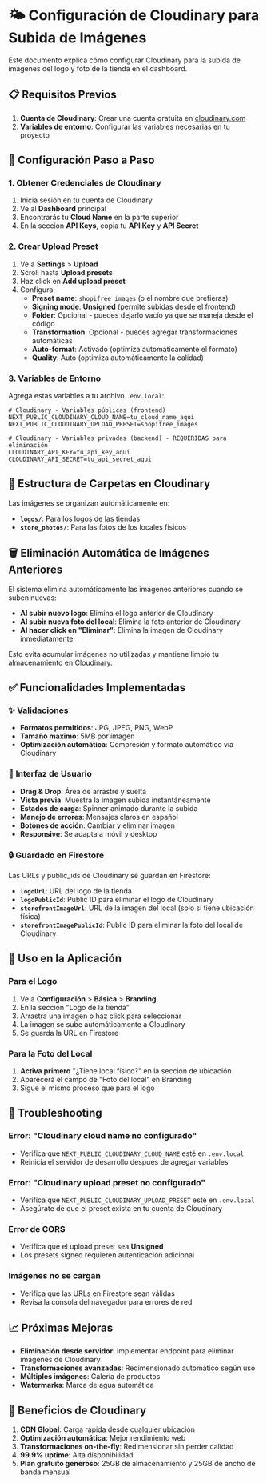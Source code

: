 # 🌤️ Configuración de Cloudinary para Subida de Imágenes

Este documento explica cómo configurar Cloudinary para la subida de imágenes del logo y foto de la tienda en el dashboard.

## 📋 Requisitos Previos

1. **Cuenta de Cloudinary**: Crear una cuenta gratuita en [cloudinary.com](https://cloudinary.com)
2. **Variables de entorno**: Configurar las variables necesarias en tu proyecto

## 🔧 Configuración Paso a Paso

### 1. Obtener Credenciales de Cloudinary

1. Inicia sesión en tu cuenta de Cloudinary
2. Ve al **Dashboard** principal
3. Encontrarás tu **Cloud Name** en la parte superior
4. En la sección **API Keys**, copia tu **API Key** y **API Secret**

### 2. Crear Upload Preset

1. Ve a **Settings** > **Upload**
2. Scroll hasta **Upload presets**
3. Haz click en **Add upload preset**
4. Configura:
   - **Preset name**: `shopifree_images` (o el nombre que prefieras)
   - **Signing mode**: **Unsigned** (permite subidas desde el frontend)
   - **Folder**: Opcional - puedes dejarlo vacío ya que se maneja desde el código
   - **Transformation**: Opcional - puedes agregar transformaciones automáticas
   - **Auto-format**: Activado (optimiza automáticamente el formato)
   - **Quality**: Auto (optimiza automáticamente la calidad)

### 3. Variables de Entorno

Agrega estas variables a tu archivo `.env.local`:

```env
# Cloudinary - Variables públicas (frontend)
NEXT_PUBLIC_CLOUDINARY_CLOUD_NAME=tu_cloud_name_aqui
NEXT_PUBLIC_CLOUDINARY_UPLOAD_PRESET=shopifree_images

# Cloudinary - Variables privadas (backend) - REQUERIDAS para eliminación
CLOUDINARY_API_KEY=tu_api_key_aqui
CLOUDINARY_API_SECRET=tu_api_secret_aqui
```

## 📁 Estructura de Carpetas en Cloudinary

Las imágenes se organizan automáticamente en:

- **`logos/`**: Para los logos de las tiendas
- **`store_photos/`**: Para las fotos de los locales físicos

## 🗑️ Eliminación Automática de Imágenes Anteriores

El sistema elimina automáticamente las imágenes anteriores cuando se suben nuevas:

- **Al subir nuevo logo**: Elimina el logo anterior de Cloudinary
- **Al subir nueva foto del local**: Elimina la foto anterior de Cloudinary
- **Al hacer click en "Eliminar"**: Elimina la imagen de Cloudinary inmediatamente

Esto evita acumular imágenes no utilizadas y mantiene limpio tu almacenamiento en Cloudinary.

## ✅ Funcionalidades Implementadas

### ✨ Validaciones
- **Formatos permitidos**: JPG, JPEG, PNG, WebP
- **Tamaño máximo**: 5MB por imagen
- **Optimización automática**: Compresión y formato automático via Cloudinary

### 🎨 Interfaz de Usuario
- **Drag & Drop**: Área de arrastre y suelta
- **Vista previa**: Muestra la imagen subida instantáneamente
- **Estados de carga**: Spinner animado durante la subida
- **Manejo de errores**: Mensajes claros en español
- **Botones de acción**: Cambiar y eliminar imagen
- **Responsive**: Se adapta a móvil y desktop

### 🔒 Guardado en Firestore
Las URLs y public_ids de Cloudinary se guardan en Firestore:
- **`logoUrl`**: URL del logo de la tienda
- **`logoPublicId`**: Public ID para eliminar el logo de Cloudinary
- **`storefrontImageUrl`**: URL de la imagen del local (solo si tiene ubicación física)
- **`storefrontImagePublicId`**: Public ID para eliminar la foto del local de Cloudinary

## 🚀 Uso en la Aplicación

### Para el Logo
1. Ve a **Configuración** > **Básica** > **Branding**
2. En la sección "Logo de la tienda"
3. Arrastra una imagen o haz click para seleccionar
4. La imagen se sube automáticamente a Cloudinary
5. Se guarda la URL en Firestore

### Para la Foto del Local
1. **Activa primero** "¿Tiene local físico?" en la sección de ubicación
2. Aparecerá el campo de "Foto del local" en Branding
3. Sigue el mismo proceso que para el logo

## 🔧 Troubleshooting

### Error: "Cloudinary cloud name no configurado"
- Verifica que `NEXT_PUBLIC_CLOUDINARY_CLOUD_NAME` esté en `.env.local`
- Reinicia el servidor de desarrollo después de agregar variables

### Error: "Cloudinary upload preset no configurado"
- Verifica que `NEXT_PUBLIC_CLOUDINARY_UPLOAD_PRESET` esté en `.env.local`
- Asegúrate de que el preset exista en tu cuenta de Cloudinary

### Error de CORS
- Verifica que el upload preset sea **Unsigned**
- Los presets signed requieren autenticación adicional

### Imágenes no se cargan
- Verifica que las URLs en Firestore sean válidas
- Revisa la consola del navegador para errores de red

## 📈 Próximas Mejoras

- **Eliminación desde servidor**: Implementar endpoint para eliminar imágenes de Cloudinary
- **Transformaciones avanzadas**: Redimensionado automático según uso
- **Múltiples imágenes**: Galería de productos
- **Watermarks**: Marca de agua automática

## 🌟 Beneficios de Cloudinary

1. **CDN Global**: Carga rápida desde cualquier ubicación
2. **Optimización automática**: Mejor rendimiento web
3. **Transformaciones on-the-fly**: Redimensionar sin perder calidad
4. **99.9% uptime**: Alta disponibilidad
5. **Plan gratuito generoso**: 25GB de almacenamiento y 25GB de ancho de banda mensual 